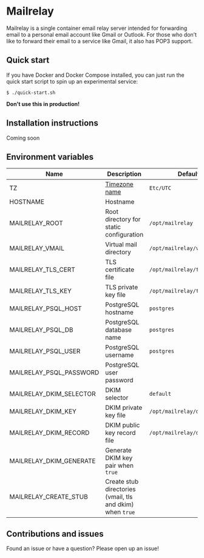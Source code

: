 # Mailrelay

Mailrelay is a single container email relay server intended for forwarding email to a personal email account like Gmail or Outlook. For those who don’t like to forward their email to a service like Gmail, it also has POP3 support.

## Quick start

If you have Docker and Docker Compose installed, you can just run the quick start script to spin up an experimental service:

    $ ./quick-start.sh

**Don't use this in production!**

## Installation instructions

Coming soon

## Environment variables

| Name                    | Description                                               | Default value                     |
| ----------------------- | --------------------------------------------------------- | --------------------------------- |
| TZ                      | [Timezone name][1]                                        | `Etc/UTC`                         |
| HOSTNAME                | Hostname                                                  |                                   |
| MAILRELAY_ROOT          | Root directory for static configuration                   | `/opt/mailrelay`                  |
| MAILRELAY_VMAIL         | Virtual mail directory                                    | `/opt/mailrelay/vmail`            |
| MAILRELAY_TLS_CERT      | TLS certificate file                                      | `/opt/mailrelay/tls/cert.pem`     |
| MAILRELAY_TLS_KEY       | TLS private key file                                      | `/opt/mailrelay/tls/privkey.pem`  |
| MAILRELAY_PSQL_HOST     | PostgreSQL hostname                                       | `postgres`                        |
| MAILRELAY_PSQL_DB       | PostgreSQL database name                                  | `postgres`                        |
| MAILRELAY_PSQL_USER     | PostgreSQL username                                       | `postgres`                        |
| MAILRELAY_PSQL_PASSWORD | PostgreSQL user password                                  |                                   |
| MAILRELAY_DKIM_SELECTOR | DKIM selector                                             | `default`                         |
| MAILRELAY_DKIM_KEY      | DKIM private key file                                     | `/opt/mailrelay/dkim/privkey.pem` |
| MAILRELAY_DKIM_RECORD   | DKIM public key record file                               | `/opt/mailrelay/dkim/record.txt`  |
| MAILRELAY_DKIM_GENERATE | Generate DKIM key pair when `true`                        |                                   |
| MAILRELAY_CREATE_STUB   | Create stub directories (vmail, tls and dkim) when `true` |                                   |

[1]: https://en.wikipedia.org/wiki/List_of_tz_database_time_zones

## Contributions and issues

Found an issue or have a question? Please open up an issue!
